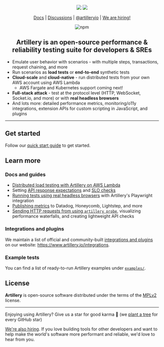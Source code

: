 <p align="center">
<img src="https://user-images.githubusercontent.com/1490/180195823-5368e322-1124-47b6-9b24-82bc82c14fb6.svg#gh-light-mode-only">
<img src="https://user-images.githubusercontent.com/1490/180196546-e5cd90d2-85ee-4219-836c-18b880d30764.svg#gh-dark-mode-only">
</p>

<p align="center">
  <a href="https://www.artillery.io/docs">Docs</a> | <a href="https://github.com/artilleryio/artillery/discussions">Discussions</a> | <a href="https://twitter.com/artilleryio">@artilleryio</a> | <a href="https://www.artillery.io/careers">We are hiring!</a>
</p>

<p align="center">
  <img alt="npm" src="https://img.shields.io/npm/dm/artillery?style=flat-square">
</p>

<h2 align="center">
  Artillery is an open-source performance & reliability testing suite for developers & SREs
</h2>

- Emulate user behavior with scenarios - with multiple steps, transactions, request chaining, and more
- Run scenarios as **load tests** or **end-to-end** synthetic tests
- **Cloud-scale** and **cloud-native** - run distributed tests from your own AWS account using AWS Lambda
  - AWS Fargate and Kubernetes support coming next!
- **Full-stack attack** - test at the protocol level (HTTP, WebSocket, Socket.io, and more) or with **real headless browsers**
- And lots more: detailed performance metrics, monitoring/o11y integrations, extension APIs for custom scripting in JavaScript, and plugins 

----

## Get started

Follow our [quick start guide](https://artillery.io/docs/guides/getting-started/installing-artillery.html) to get started.

## Learn more

### Docs and guides

- [Distributed load testing with Artillery on AWS Lambda](https://www.artillery.io/blog/open-source-distributed-load-testing-with-lambda)
- Setting [API response expectations](https://www.artillery.io/docs/guides/plugins/plugin-publish-metrics) and [SLO checks](https://www.artillery.io/docs/guides/guides/test-script-reference#ensure---slo-checks)
- [Running tests using real headless browsers](https://github.com/artilleryio/artillery-engine-playwright) with Artillery's Playwright integration
- [Publishing metrics](https://www.artillery.io/docs/guides/plugins/plugin-publish-metrics) to Datadog, Honeycomb, Lightstep, and more
- [Sending HTTP requests from using `artillery probe`](https://www.artillery.io/blog/swiss-army-knife-for-http-testing), visualizing performance waterfalls, and creating lightweight API checks

### Integrations and plugins

We maintain a list of official and community-built [integrations and plugins](https://www.artillery.io/integrations) on our website: https://www.artillery.io/integrations.

### Example tests

You can find a list of ready-to-run Artillery examples under [`examples/`](https://github.com/artilleryio/artillery/tree/master/examples#readme).


## License

**Artillery** is open-source software distributed under the terms of the [MPLv2](https://www.mozilla.org/en-US/MPL/2.0/) license.

----

Enjoying using Artillery? Give us a star for good karma 🌟 (we <a href="https://ecologi.com/artilleryio">plant a tree</a> for every GitHub star)

<a href="https://www.artillery.io/blog/artillery-hiring-product-engineers">We're also hiring</a>. If you love building tools for other developers and want to help make the world's software more performant and reliable, we'd love to hear from you.
